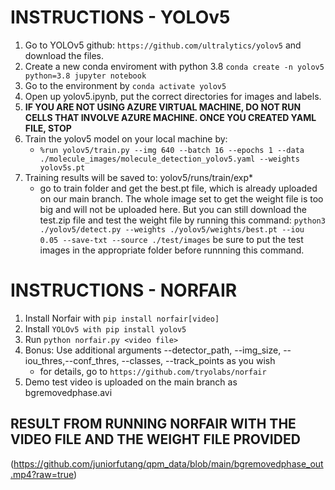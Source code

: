 # INSTRUCTIONS - YOLOv5
  1. Go to YOLOv5 github: `https://github.com/ultralytics/yolov5` and download the files.
  2. Create a new conda enviroment with python 3.8 `conda create -n yolov5 python=3.8 jupyter notebook`
  3. Go to the environment by `conda activate yolov5`
  4. Open up yolov5.ipynb, put the correct directories for images and labels.
  5. **IF YOU ARE NOT USING AZURE VIRTUAL MACHINE, DO NOT RUN CELLS THAT INVOLVE AZURE MACHINE. ONCE YOU CREATED YAML FILE, STOP**
  6. Train the yolov5 model on your local machine by: 
     - `%run yolov5/train.py --img 640 --batch 16 --epochs 1 --data ./molecule_images/molecule_detection_yolov5.yaml --weights yolov5s.pt`
  7. Training results will be saved to: yolov5/runs/train/exp*
     - go to train folder and get the best.pt file, which is already uploaded on our main branch. The whole image set to get the weight file is too big and will not be uploaded here. But you can still download the test.zip file and test the weight file by running this command: `python3 ./yolov5/detect.py --weights ./yolov5/weights/best.pt --iou 0.05 --save-txt --source ./test/images` be sure to put the test images in the appropriate folder before runnning this command.


# INSTRUCTIONS - NORFAIR
  1. Install Norfair with `pip install norfair[video]`
  2. Install `YOLOv5 with pip install yolov5`
  3. Run `python norfair.py <video file>`
  4. Bonus: Use additional arguments --detector_path, --img_size, --iou_thres,--conf_thres, --classes, --track_points as you wish
     - for details, go to `https://github.com/tryolabs/norfair`
  5. Demo test video is uploaded on the main branch as bgremovedphase.avi

## RESULT FROM RUNNING NORFAIR WITH THE VIDEO FILE AND THE WEIGHT FILE PROVIDED
(https://github.com/juniorfutang/qpm_data/blob/main/bgremovedphase_out.mp4?raw=true)

